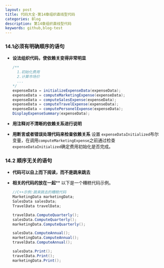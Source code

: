 ```yaml
---
layout: post
title: 代码大全-第14章组织直线型代码
categories: Blog
description: 第14章组织直线型代码
keywords: github,blog-test
---
```


### 14.1必须有明确顺序的语句

+ **设法组织代码，使依赖关变得非常明显** 

  ```java
  /**
    1.初始化费用
    2.计算市场价
    ...
  */
  expenseData = initializeExpenseData(expenseData);
  expenseData = computeMarketingExpense(expenseData);
  expenseData = computeSalesExpense(expenseData);
  expenseData = computeTravelExpense(expenseData);
  expenseData = computePersonelExpense(expenseData);
  DisplayExpenseSummary(expenseData);
  ```

+ **用注释对不清晰的依赖关系进行说明**

+ **用断言或者错误处理代码来检查依赖关系** 设置 `expenseDataInitialized`布尔变量，在调用`computeMarketingExpense`之前通过检查``expenseDataInitialized``确定费用初始化是否完成。

  

### 14.2 顺序无关的语句

+ **代码可以自上而下阅读，而不是跳来跳去** 

+ **相关的代码的放在一起**** 以下是一个糟糕代码示例。

  ```java
  //C++示例:跳来跳去的糟糕代码
  MarketingData marketingData;
  SalesData salesData;
  TravelData travelData;
  
  travelData.ComputeQuarterly();
  salesData.ComputeQuarterly();
  marketingData.ComputeQuarterly();
  
  salesData.ComputeAnnual();
  marketingData.ComputeAnnual();
  travelData.ComputeAnnual();
  
  salesData.Print();
  travelData.Print();
  marketingData.Print();
  ```

  

  